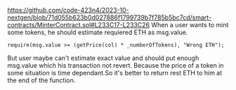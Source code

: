 https://github.com/code-423n4/2023-10-nextgen/blob/71d055b623b0d027886f1799739b7f785b5bc7cd/smart-contracts/MinterContract.sol#L233C17-L233C26
When a user wants to mint some tokens, he should estimate requiered ETH as msg.value.
```
require(msg.value >= (getPrice(col) * _numberOfTokens), "Wrong ETH");
```
But user maybe can't estimate exact value and should put enough msg.value which his transaction not revert. Because the price of a token in some situation is time dependant.So it's better to return rest ETH to him at the end of the function.